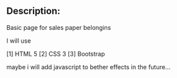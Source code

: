 ## Description:
Basic page for sales paper belongins

I will use

[1] HTML 5
[2] CSS 3
[3] Bootstrap

maybe i will add javascript to bether effects in the future...
